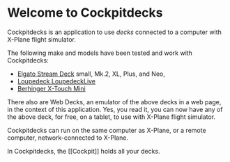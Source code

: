 # Welcome to Cockpitdecks

Cockpitdecks is an application to use *decks* connected to a computer with X-Plane flight simulator.

The following make and models have been tested and work with Cockpitdecks:

- [Elgato Stream Deck](https://www.elgato.com/us/en/s/welcome-to-stream-deck) small, Mk.2, XL, Plus, and Neo,
- [Loupedeck LoupedeckLive](https://loupedeck.com/products/loupedeck-live/)
- [Berhinger X-Touch Mini](https://www.behringer.com/product.html?modelCode=0808-AAF)

There also are Web Decks, an emulator of the above decks in a web page, in the context of this application. Yes, you read it, you can now have any of the above deck, for free, on a tablet, to use with X-Plane flight simulator.

Cockpitdecks can run on the same computer as X-Plane, or a remote computer, network-connected to X-Plane.

In Cockpitdecks, the [[Cockpit]] holds all your decks.
